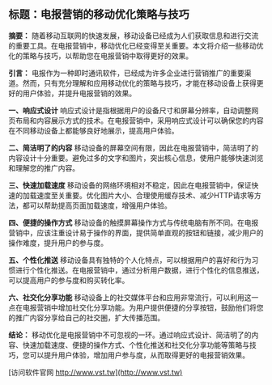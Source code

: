 ## **标题：电报营销的移动优化策略与技巧**

**摘要：**
随着移动互联网的快速发展，移动设备已经成为人们获取信息和进行交流的重要工具。在电报营销中，移动优化已经变得至关重要。本文将介绍一些移动优化的策略与技巧，以帮助您在电报营销中取得更好的效果。

**引言：**
电报作为一种即时通讯软件，已经成为许多企业进行营销推广的重要渠道。然而，只有充分理解和应用移动优化的策略与技巧，才能在移动设备上获得更好的用户体验，并提升电报营销的效果。

**一、响应式设计**
响应式设计是指根据用户的设备尺寸和屏幕分辨率，自动调整网页布局和内容展示方式的技术。在电报营销中，采用响应式设计可以确保您的内容在不同移动设备上都能够良好地展示，提高用户体验。

**二、简洁明了的内容**
移动设备的屏幕空间有限，因此在电报营销中，简洁明了的内容设计十分重要。避免过多的文字和图片，突出核心信息，使用户能够快速浏览和理解您的推广内容。

**三、快速加载速度**
移动设备的网络环境相对不稳定，因此在电报营销中，保证快速的加载速度至关重要。优化图片大小、合理使用缓存技术、减少HTTP请求等方法，都可以帮助提高页面加载速度，增强用户体验。

**四、便捷的操作方式**
移动设备的触摸屏幕操作方式与传统电脑有所不同。在电报营销中，应该注重设计易于操作的界面，提供简单直观的按钮和链接，减少用户的操作难度，提升用户的参与度。

**五、个性化推送**
移动设备具有独特的个人化特点，可以根据用户的喜好和行为习惯进行个性化推送。在电报营销中，通过分析用户数据，进行个性化的信息推送，可以提高用户的参与度和购买转化率。

**六、社交化分享功能**
移动设备上的社交媒体平台和应用非常流行，可以利用这一点在电报营销中增加社交化分享功能。为用户提供便捷的分享按钮，鼓励他们将您的推广内容分享给自己的社交圈，扩大传播范围。

**结论：**
移动优化是电报营销中不可忽视的一环。通过响应式设计、简洁明了的内容、快速加载速度、便捷的操作方式、个性化推送和社交化分享功能等策略与技巧，您可以提升用户体验，增加用户参与度，从而取得更好的电报营销效果。


[访问软件官网 http://www.vst.tw](http://www.vst.tw)
